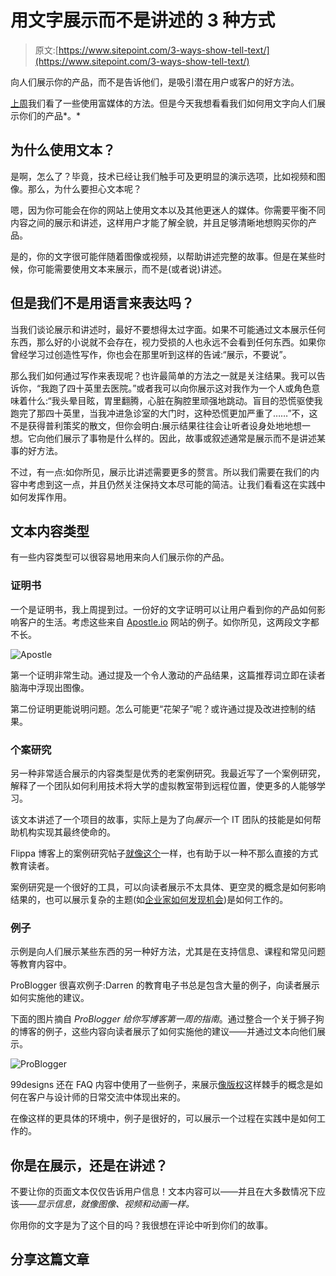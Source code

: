 # 用文字展示而不是讲述的 3 种方式

> 原文:[https://www.sitepoint.com/3-ways-show-tell-text/](https://www.sitepoint.com/3-ways-show-tell-text/)

向人们展示你的产品，而不是告诉他们，是吸引潜在用户或客户的好方法。

[上周](https://www.sitepoint.com/show-product-rather-tell/)我们看了一些使用富媒体的方法。但是今天我想看看我们如何用文字向人们展示你们的产品*。*

## 为什么使用文本？

是啊，怎么了？毕竟，技术已经让我们触手可及更明显的演示选项，比如视频和图像。那么，为什么要担心文本呢？

嗯，因为你可能会在你的网站上使用文本以及其他更迷人的媒体。你需要平衡不同内容之间的展示和讲述，这样用户才能了解全貌，并且足够清晰地想购买你的产品。

是的，你的文字很可能伴随着图像或视频，以帮助讲述完整的故事。但是在某些时候，你可能需要使用文本来展示，而不是(或者说)讲述。

## 但是我们不是用语言来表达吗？

当我们谈论展示和讲述时，最好不要想得太过字面。如果不可能通过文本展示任何东西，那么好的小说就不会存在，视力受损的人也永远不会看到任何东西。如果你曾经学习过创造性写作，你也会在那里听到这样的告诫:“展示，不要说”。

那么我们如何通过写作来表现呢？也许最简单的方法之一就是关注结果。我可以告诉你，“我跑了四十英里去医院。”或者我可以向你展示这对我作为一个人或角色意味着什么:“我头晕目眩，胃里翻腾，心脏在胸腔里顽强地跳动。盲目的恐慌驱使我跑完了那四十英里，当我冲进急诊室的大门时，这种恐慌更加严重了……”不，这不是获得普利策奖的散文，但你会明白:展示结果往往会让听者设身处地地想一想。它向他们展示了事物是什么样的。因此，故事或叙述通常是展示而不是讲述某事的好方法。

不过，有一点:如你所见，展示比讲述需要更多的赘言。所以我们需要在我们的内容中考虑到这一点，并且仍然关注保持文本尽可能的简洁。让我们看看这在实践中如何发挥作用。

## 文本内容类型

有一些内容类型可以很容易地用来向人们展示你的产品。

### 证明书

一个是证明书，我上周提到过。一份好的文字证明可以让用户看到你的产品如何影响客户的生活。考虑这些来自 [Apostle.io](http://apostle.io/) 网站的例子。如你所见，这两段文字都不长。

![Apostle](../Images/41e0f52c7c84482e74cc02374280acb3.png)

第一个证明非常生动。通过提及一个令人激动的产品结果，这篇推荐词立即在读者脑海中浮现出图像。

第二份证明更能说明问题。怎么可能更“花架子”呢？或许通过提及改进控制的结果。

### 个案研究

另一种非常适合展示的内容类型是优秀的老案例研究。我最近写了一个案例研究，解释了一个团队如何利用技术将大学的虚拟教室带到远程位置，使更多的人能够学习。

该文本讲述了一个项目的故事，实际上是为了向*展示*一个 IT 团队的技能是如何帮助机构实现其最终使命的。

Flippa 博客上的案例研究帖子[就像这个](http://flippa.com/blog/rome2rio-interview/)一样，也有助于以一种不那么直接的方式教育读者。

案例研究是一个很好的工具，可以向读者展示不太具体、更空灵的概念是如何影响结果的，也可以展示复杂的主题(如[企业家如何发现机会](http://flippa.com/blog/sidekicker-interview/))是如何工作的。

### 例子

示例是向人们展示某些东西的另一种好方法，尤其是在支持信息、课程和常见问题等教育内容中。

ProBlogger 很喜欢例子:Darren 的教育电子书总是包含大量的例子，向读者展示如何实施他的建议。

下面的图片摘自 *ProBlogger 给你写博客第一周的指南*。通过整合一个关于狮子狗的博客的例子，这些内容向读者展示了如何实施他的建议——并通过文本向他们展示。

![ProBlogger](../Images/54a7fcd93113a147d79049f5e9fe001b.png)

99designs 还在 FAQ 内容中使用了一些例子，来展示[像版权](http://99designs.com.au/help/concept-originality-policy)这样棘手的概念是如何在客户与设计师的日常交流中体现出来的。

在像这样的更具体的环境中，例子是很好的，可以展示一个过程在实践中是如何工作的。

## 你是在展示，还是在讲述？

不要让你的页面文本仅仅告诉用户信息！文本内容可以——并且在大多数情况下应该——*显示信息，就像图像、视频和动画一样。*

你用你的文字是为了这个目的吗？我很想在评论中听到你们的故事。

## 分享这篇文章